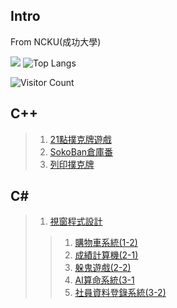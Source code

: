 ## Intro
From NCKU(成功大學)



![](https://github-readme-stats.vercel.app/api?username=Smallyuyu&show_icons=true&theme=transparent)
![Top Langs](https://github-readme-stats.vercel.app/api/top-langs/?username=Smallyuyu&layout=compact&theme=tokyonight)


![Visitor Count](https://profile-counter.glitch.me/Smallyuyu/count.svg)

## C++
> 1. [21點撲克牌遊戲](https://github.com/Smallyuyu/Black-Jack-Cplusplus/tree/main)
> 2. [SokoBan倉庫番](https://github.com/Smallyuyu/Sokoban)
> 3. [列印撲克牌](https://github.com/Smallyuyu/PrintPokerCard/tree/main)

## C#
> 1. [視窗程式設計](https://github.com/Smallyuyu/WINDOW-PROGRAMMING-Csharp)
> > 1. [購物車系統(1-2)](https://github.com/Smallyuyu/WINDOW-PROGRAMMING-Csharp)
> > 2. [成績計算機(2-1)](https://github.com/Smallyuyu/WINDOW-PROGRAMMING-Csharp)
> > 3. [躲鬼遊戲(2-2)](https://github.com/Smallyuyu/WINDOW-PROGRAMMING-Csharp)
> > 4. [AI算命系統(3-1](https://github.com/Smallyuyu/WINDOW-PROGRAMMING-Csharp)
> > 5. [社員資料登錄系統(3-2)](https://github.com/Smallyuyu/WINDOW-PROGRAMMING-Csharp)
<!--
**Smallyuyu/Smallyuyu** is a ✨ _special_ ✨ repository because its `README.md` (this file) appears on your GitHub profile.

Here are some ideas to get you started:

- 🔭 I’m currently working on ...
- 🌱 I’m currently learning ...
- 👯 I’m looking to collaborate on ...
- 🤔 I’m looking for help with ...
- 💬 Ask me about ...
- 📫 How to reach me: ...
- 😄 Pronouns: ...
- ⚡ Fun fact: ...
-->

